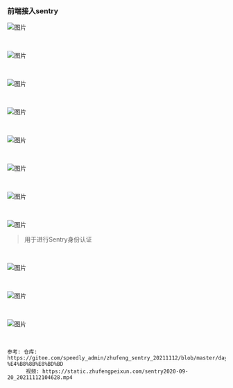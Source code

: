 ### 前端接入sentry

![图片](./pic/005/1.jpg)

&nbsp;

![图片](./pic/005/2.jpg)

&nbsp;

![图片](./pic/005/3.jpg)

&nbsp;

![图片](./pic/005/4.jpg)

&nbsp;

![图片](./pic/005/5.jpg)

&nbsp;

![图片](./pic/005/6.jpg)

&nbsp;

![图片](./pic/005/7.jpg)

&nbsp;

![图片](./pic/005/8.jpg)
> 用于进行Sentry身份认证

&nbsp;

![图片](./pic/005/9.jpg)

&nbsp;

![图片](./pic/005/10.jpg)

&nbsp;

![图片](./pic/005/11.jpg)

&nbsp;

```
参考: 仓库: https://gitee.com/speedly_admin/zhufeng_sentry_20211112/blob/master/day01/%E7%AC%AC%E4%B8%80%E5%A4%A9%E7%9A%84%E8%AF%BE%E9%A2%98.md#1-%E4%B8%8B%E8%BD%BD
      视频: https://static.zhufengpeixun.com/sentry2020-09-20_20211112104628.mp4
```
